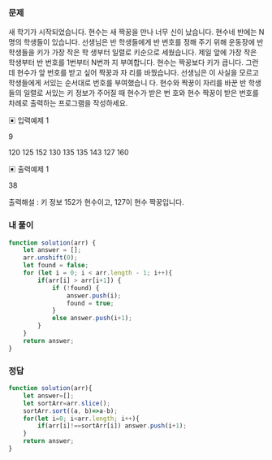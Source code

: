 ### 문제
새 학기가 시작되었습니다. 현수는 새 짝꿍을 만나 너무 신이 났습니다.
현수네 반에는 N명의 학생들이 있습니다.
선생님은 반 학생들에게 반 번호를 정해 주기 위해 운동장에 반 학생들을 키가 가장 작은 학 생부터 일렬로 키순으로 세웠습니다. 제일 앞에 가장 작은 학생부터 반 번호를 1번부터 N번까 지 부여합니다. 현수는 짝꿍보다 키가 큽니다. 그런데 현수가 앞 번호를 받고 싶어 짝꿍과 자 리를 바꿨습니다. 선생님은 이 사실을 모르고 학생들에게 서있는 순서대로 번호를 부여했습니 다.
현수와 짝꿍이 자리를 바꾼 반 학생들의 일렬로 서있는 키 정보가 주어질 때 현수가 받은 번 호와 현수 짝꿍이 받은 번호를 차례로 출력하는 프로그램을 작성하세요.


▣ 입력예제 1

9

120 125 152 130 135 135 143 127 160

▣ 출력예제 1 

38

출력해설 : 키 정보 152가 현수이고, 127이 현수 짝꿍입니다.

### 내 풀이
```js
function solution(arr) {
    let answer = [];
    arr.unshift(0);
    let found = false;
    for (let i = 0; i < arr.length - 1; i++){
        if(arr[i] > arr[i+1]) {
            if (!found) {
                answer.push(i); 
                found = true;
            }
            else answer.push(i+1);
        }
    }
    return answer;
}
```

### 정답
```js
function solution(arr){
    let answer=[];
    let sortArr=arr.slice();
    sortArr.sort((a, b)=>a-b);
    for(let i=0; i<arr.length; i++){
        if(arr[i]!==sortArr[i]) answer.push(i+1);
    }
    return answer;
}
```
